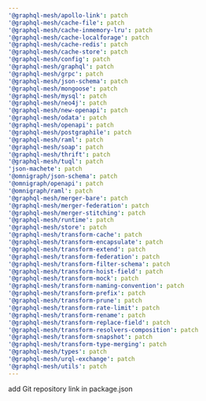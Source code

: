 ```yaml
---
'@graphql-mesh/apollo-link': patch
'@graphql-mesh/cache-file': patch
'@graphql-mesh/cache-inmemory-lru': patch
'@graphql-mesh/cache-localforage': patch
'@graphql-mesh/cache-redis': patch
'@graphql-mesh/cache-store': patch
'@graphql-mesh/config': patch
'@graphql-mesh/graphql': patch
'@graphql-mesh/grpc': patch
'@graphql-mesh/json-schema': patch
'@graphql-mesh/mongoose': patch
'@graphql-mesh/mysql': patch
'@graphql-mesh/neo4j': patch
'@graphql-mesh/new-openapi': patch
'@graphql-mesh/odata': patch
'@graphql-mesh/openapi': patch
'@graphql-mesh/postgraphile': patch
'@graphql-mesh/raml': patch
'@graphql-mesh/soap': patch
'@graphql-mesh/thrift': patch
'@graphql-mesh/tuql': patch
'json-machete': patch
'@omnigraph/json-schema': patch
'@omnigraph/openapi': patch
'@omnigraph/raml': patch
'@graphql-mesh/merger-bare': patch
'@graphql-mesh/merger-federation': patch
'@graphql-mesh/merger-stitching': patch
'@graphql-mesh/runtime': patch
'@graphql-mesh/store': patch
'@graphql-mesh/transform-cache': patch
'@graphql-mesh/transform-encapsulate': patch
'@graphql-mesh/transform-extend': patch
'@graphql-mesh/transform-federation': patch
'@graphql-mesh/transform-filter-schema': patch
'@graphql-mesh/transform-hoist-field': patch
'@graphql-mesh/transform-mock': patch
'@graphql-mesh/transform-naming-convention': patch
'@graphql-mesh/transform-prefix': patch
'@graphql-mesh/transform-prune': patch
'@graphql-mesh/transform-rate-limit': patch
'@graphql-mesh/transform-rename': patch
'@graphql-mesh/transform-replace-field': patch
'@graphql-mesh/transform-resolvers-composition': patch
'@graphql-mesh/transform-snapshot': patch
'@graphql-mesh/transform-type-merging': patch
'@graphql-mesh/types': patch
'@graphql-mesh/urql-exchange': patch
'@graphql-mesh/utils': patch
---
```


add Git repository link in package.json
